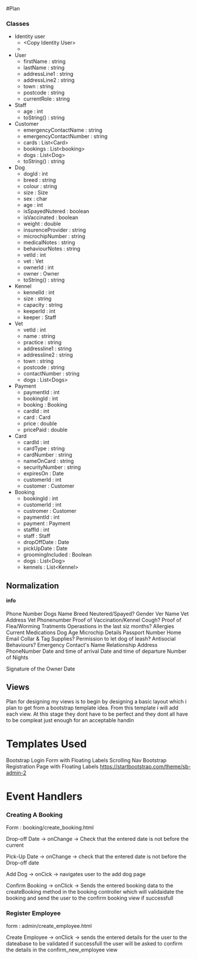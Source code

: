 #Plan
### Classes

- Identity user
	- \<Copy Identity User\>
	- 
 - User
	- firstName : string
	- lastName : string
	- addressLine1 : string
	- addressLine2 : string
	- town : string
	- postcode : string
	- currentRole : string
- Staff
	- age : int
	- toString() : string
- Customer
	- emergencyContactName : string
	- emergencyContactNumber : string
	- cards : List\<Card\>
	- bookings : List\<booking\>
	- dogs : List\<Dog\>
	- toString() : string
- Dog
	- dogId : int
	- breed : string
	- colour : string
	- size : Size
	- sex : char
	- age : int
	- isSpayedNutered : boolean
	- isVaccinated : boolean
	- weight : double
	- insurenceProvider : string
	- microchipNumber : string
	- medicalNotes : string
	- behaviourNotes : string
	- vetId : int
	- vet : Vet
	- ownerId : int
	- owner : Owner
	- toString() : string
- Kennel
	- kennelId : int
	- size : string
	- capacity : string
	- keeperId : int
	- keeper : Staff
- Vet
	- vetId : int
	- name : string
	- practice : string
	- addressline1 : string
	- addressline2 : string
	- town : string
	- postcode : string
	- contactNumber : string
	- dogs : List\<Dogs\>
- Payment
	- paymentId : int
	- bookingId : int
	- booking : Booking
	- cardId : int
	- card : Card
	- price : double
	- pricePaid : double
- Card
	- cardId : int
	- cardType : string
	- cardNumber : string
	- nameOnCard : string
	- securityNumber : string
	- expiresOn : Date
	- customerId : int
	- customer : Customer
- Booking
	- bookingId : int
	- customerId : int
	- custromer : Customer
	- paymentId : int
	- payment : Payment
	- staffId : int
	- staff : Staff
	- dropOffDate : Date
	- pickUpDate : Date
	- groomingIncluded : Boolean
	- dogs : List\<Dog\>
	- kennels : List\<Kennel\>


## Normalization
#### info
Phone Number
Dogs Name 
Breed
Neutered/Spayed?
Gender
Ver Name
Vet Address 
Vet Phonenumber
Proof of Vaccination/Kennel Cough?
Proof of Flea/Worming Tratments
Operastions in the last siz months?
Allergies
Current Medications 
Dog Age
Microchip Details
Passport Number
Home Email
Collar & Tag Supplies?
Permission to let dog of leash?
Antisocial Behaviours?
Emergency Contact's Name
Relationship
Address 
PhoneNumber
Date and time of arrival
Date and time of departure
Number of Nights

Signature of the Owner
Date

## Views
Plan for designing my views is to begin by designing a basic layout which i plan to get from a bootstrap template idea. From this template i will add each view. At this stage they dont have to be perfect and they dont all have to be compleat just enough for an acceptable handin

# Templates Used
Bootstrap Login Form with Floating Labels
Scrolling Nav
Bootstrap Registration Page with Floating Labels
https://startbootstrap.com/theme/sb-admin-2


# Event Handlers
### Creating A Booking

Form : booking/create_booking.html

Drop-off Date  ->  onChange  ->  Check that the entered date is not before the current 

Pick-Up Date -> onChange -> check that the entered date is not before the Drop-off date

Add Dog -> onCick -> navigates user to the add dog page

Confirm Booking -> onClick -> Sends the entered booking data to the createBooking                        method in the booking controller which will validaidate the booking and send the user to the confirm booking view if successfull

### Register Employee

form : admin/create_employee.html

Create Employee -> onClick -> sends the entered details for the user to the dateabase to be validated if successfull the user will be asked to confirm the details in the confirm_new_employee view












